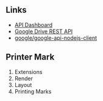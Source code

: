 ## Links
- [API Dashboard](https://console.developers.google.com/apis/dashboard?project=swift-catfish-208410&duration=PT1H)
- [Google Drive REST API](https://developers.google.com/drive/api/v3/about-sdk)
- [google/google-api-nodejs-client](https://github.com/google/google-api-nodejs-client)

## Printer Mark
1. Extensions
2. Render
3. Layout
4. Printing Marks